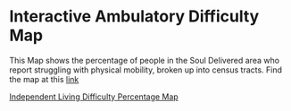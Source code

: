 # Interactive Ambulatory Difficulty Map
This Map shows the percentage of people in the Soul Delivered area who report struggling with physical mobility, broken up into census tracts.
Find the map at this [link](Ambulatory/map.html)

[Independent Living Difficulty Percentage Map](IndependentLivingDifficulty/Webapp/IndLivMap.html)

